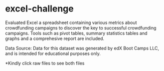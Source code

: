 # excel-challenge
Evaluated Excel a spreadsheet containing various metrics about crowdfunding campaigns to discover the key to successful crowdfunding campaigns. Tools such as pivot tables, summary statistics tables and graphs and a comprehesive report are included.


Data Source: Data for this dataset was generated by edX Boot Camps LLC, and is intended for educational purposes only.

*Kindly click raw files to see both files
